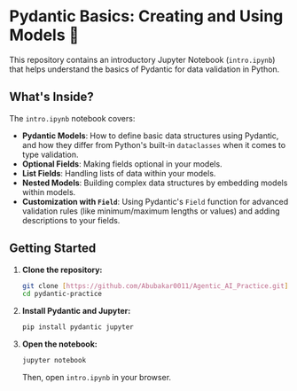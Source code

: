 # Pydantic Basics: Creating and Using Models 🐍

This repository contains an introductory Jupyter Notebook (`intro.ipynb`) that helps understand the basics of Pydantic for data validation in Python.

## What's Inside?

The `intro.ipynb` notebook covers:

* **Pydantic Models**: How to define basic data structures using Pydantic, and how they differ from Python's built-in `dataclasses` when it comes to type validation.
* **Optional Fields**: Making fields optional in your models.
* **List Fields**: Handling lists of data within your models.
* **Nested Models**: Building complex data structures by embedding models within models.
* **Customization with `Field`**: Using Pydantic's `Field` function for advanced validation rules (like minimum/maximum lengths or values) and adding descriptions to your fields.

## Getting Started

1.  **Clone the repository:**
    ```bash
    git clone [https://github.com/Abubakar0011/Agentic_AI_Practice.git]
    cd pydantic-practice
    ```
2.  **Install Pydantic and Jupyter:**
    ```bash
    pip install pydantic jupyter
    ```
3.  **Open the notebook:**
    ```bash
    jupyter notebook
    ```
    Then, open `intro.ipynb` in your browser.